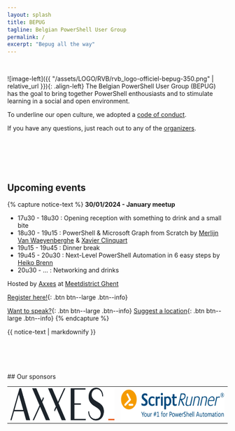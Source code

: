 ```yaml
---
layout: splash
title: BEPUG
tagline: Belgian PowerShell User Group
permalink: /
excerpt: "Bepug all the way"
---
```

<br />

![image-left]({{ "/assets/LOGO/RVB/rvb_logo-officiel-bepug-350.png" | relative_url }}){: .align-left}
The Belgian PowerShell User Group (BEPUG) has the goal to bring together PowerShell enthousiasts and to stimulate learning in a social and open environment.

To underline our open culture, we adopted a [code of conduct](/conduct).

If you have any questions, just reach out to any of the [organizers](/about#Organizers).
<br />
<br />
<br />
<br />
<br />
<br />
## Upcoming events


{% capture notice-text %} **30/01/2024 - January meetup**

- 17u30 - 18u30 : Opening reception with something to drink and a small bite
- 18u30 - 19u15 : PowerShell & Microsoft Graph from Scratch
            by [Merlijn Van Waeyenberghe](https://www.linkedin.com/in/merlinvw/) & [Xavier Clinquart](https://www.linkedin.com/in/xavier-clinquart-722665a5/)
- 19u15 - 19u45 : Dinner break 
- 19u45 - 20u30 : Next-Level PowerShell Automation in 6 easy steps by [Heiko Brenn](https://www.linkedin.com/in/heikobrenn/)
- 20u30 - ... : Networking and drinks


Hosted by [Axxes](https://www.axxes.com/) at [Meetdistrict Ghent](https://www.meetdistrict.com/nl/meetdistrict/Gent) <br />

[Register here!](https://bepug.odoo.com/event){: .btn btn--large .btn--info}



[Want to speak?](https://sessionize.com/bepug){: .btn btn--large .btn--info} [Suggest a location](https://github.com/BEPUG/meetups/issues/new?template=Location-proposal.md){: .btn btn--large .btn--info}
{% endcapture %}

<div class="notice--primary">
  {{ notice-text | markdownify }}
</div>


<br />
<br />
<br />
<br />
<br />
## Our sponsors
<div id="Sponsors">
<table cellspacing="0" cellpadding="2" style="border: 0px;">
<tbody>
<tr>
<td style="border: 0px"><a href="https://www.axxes.com">
  <img src="/assets/images/Sponsorlogos/Logo_Axxes-RGB.png" alt="HTML tutorial" style="width:300px;height:75px;">
</a>
</td>
<td style="border: 0px"><a href="https://www.scriptrunner.com">
  <img src="/assets/images/Sponsorlogos/scriptrunner-logo.png" alt="HTML tutorial" style="width:300px;height:75px;">
</a>
</td>
</tr>
</tbody>
</table>
</div>

